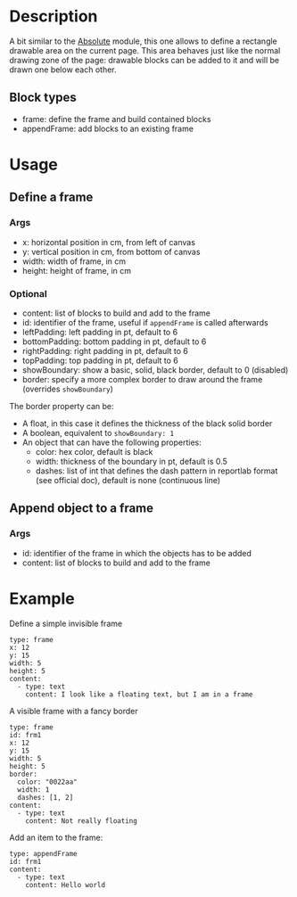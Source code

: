 # Description

A bit similar to the [Absolute](../Absolute) module, this one allows to define a rectangle drawable area on the current page. This area behaves just like the normal drawing zone of the page: drawable blocks can be added to it and will be drawn one below each other.

## Block types
- frame: define the frame and build contained blocks
- appendFrame: add blocks to an existing frame

# Usage
## Define a frame
### Args
- x: horizontal position in cm, from left of canvas
- y: vertical position in cm, from bottom of canvas
- width: width of frame, in cm
- height: height of frame, in cm

### Optional
- content: list of blocks to build and add to the frame
- id: identifier of the frame, useful if `appendFrame` is called afterwards
- leftPadding: left padding in pt, default to 6
- bottomPadding: bottom padding in pt, default to 6
- rightPadding: right padding in pt, default to 6
- topPadding: top padding in pt, default to 6
- showBoundary: show a basic, solid, black border, default to 0 (disabled)
- border: specify a more complex border to draw around the frame (overrides `showBoundary`)

The border property can be:

- A float, in this case it defines the thickness of the black solid border
- A boolean, equivalent to `showBoundary: 1`
- An object that can have the following properties:
  - color: hex color, default is black
  - width: thickness of the boundary in pt, default is 0.5
  - dashes: list of int that defines the dash pattern in reportlab format (see official doc), default is none (continuous line)

## Append object to a frame
### Args
- id: identifier of the frame in which the objects has to be added
- content: list of blocks to build and add to the frame

# Example
Define a simple invisible frame
```
type: frame
x: 12
y: 15
width: 5
height: 5
content:
  - type: text
    content: I look like a floating text, but I am in a frame
```

A visible frame with a fancy border
```
type: frame
id: frm1
x: 12
y: 15
width: 5
height: 5
border:
  color: "0022aa"
  width: 1
  dashes: [1, 2]
content:
  - type: text
    content: Not really floating
```

Add an item to the frame:
```
type: appendFrame
id: frm1
content:
  - type: text
    content: Hello world
```
